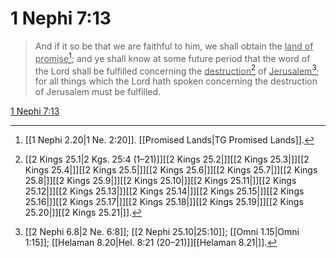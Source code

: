 # 1 Nephi 7:13

> And if it so be that we are faithful to him, we shall obtain the <u>land of promise</u>[^a]; and ye shall know at some future period that the word of the Lord shall be fulfilled concerning the <u>destruction</u>[^b] of <u>Jerusalem</u>[^c]; for all things which the Lord hath spoken concerning the destruction of Jerusalem must be fulfilled.

[1 Nephi 7:13](https://www.churchofjesuschrist.org/study/scriptures/bofm/1-ne/7?lang=eng&id=p13#p13)


[^a]: [[1 Nephi 2.20|1 Ne. 2:20]]. [[Promised Lands|TG Promised Lands]].  
[^b]: [[2 Kings 25.1|2 Kgs. 25:4 (1–21)]][[2 Kings 25.2|]][[2 Kings 25.3|]][[2 Kings 25.4|]][[2 Kings 25.5|]][[2 Kings 25.6|]][[2 Kings 25.7|]][[2 Kings 25.8|]][[2 Kings 25.9|]][[2 Kings 25.10|]][[2 Kings 25.11|]][[2 Kings 25.12|]][[2 Kings 25.13|]][[2 Kings 25.14|]][[2 Kings 25.15|]][[2 Kings 25.16|]][[2 Kings 25.17|]][[2 Kings 25.18|]][[2 Kings 25.19|]][[2 Kings 25.20|]][[2 Kings 25.21|]].  
[^c]: [[2 Nephi 6.8|2 Ne. 6:8]]; [[2 Nephi 25.10|25:10]]; [[Omni 1.15|Omni 1:15]]; [[Helaman 8.20|Hel. 8:21 (20–21)]][[Helaman 8.21|]].  
